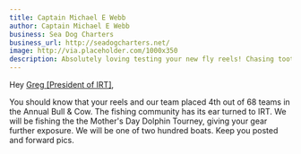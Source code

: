 ```yaml
---
title: Captain Michael E Webb
author: Captain Michael E Webb
business: Sea Dog Charters
business_url: http://seadogcharters.net/
image: http://via.placeholder.com/1000x350
description: Absolutely loving testing your new fly reels! Chasing toothy fresh water monsters (Northern Pike) in Southern Alberta.
---
```


Hey [Greg [President of IRT]](/about/team),

You should know that your reels and our team placed 4th out of 68 teams in the Annual Bull & Cow. The fishing community has its ear turned to IRT. We will be fishing the the Mother's Day Dolphin Tourney, giving your gear further exposure. We will be one of two hundred boats. Keep you posted and forward pics.